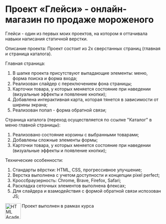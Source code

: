 # Проект «Глейси» - онлайн-магазин по продаже мороженого

Глейси - один из первых моих проектов, на котором я оттачивала навыки написания статичной верстки.

Описание проекта:
Проект состоит из 2х сверстанных страниц (главная и страница каталога).

Главная страница:
1. В шапке проекта присутствуют выпадающие элементы: меню, форма поиска и форма входа;
2. Реализован слайдер с переключением фона страницы;
3. Карточки товара, у которых меняется состояние при наведении (визуальные эффекты и появление кнопки);
4. Добавлена интерактивная карта, которая тянется в зависимости от ширины экрана;
5. Реализован попап - форма обратной связи;

Страница каталога (переход осуществляется по ссылке "Каталог" в меню главной страницы):
1. Реализовано состояние корзины с выбранными товарами;
2. Добавлены сложные элементы формы;
3. Карточки товара, у которых меняется состояние при наведении (визуальные эффекты и появление кнопки);

Технические особенности:
1. Стандарты вёрстки: HTML, CSS, прогрессивное улучшение;
2. Верстка выполнена с учетом доступности и концепции pixel perfect;
3. Кроссбраузерность: Chrome, Brave, Firefox, Safari;
4. Раскладка сеточных элементов выполнена флексах;
5. Для слайдера и взамодействия с формой обратной связи испозован JS;

Проект выполнен в рамках курса <a href="https://htmlacademy.ru/intensive/htmlcss"><img align="left" width="50" height="50" alt="HTML Academy" src="https://up.htmlacademy.ru/static/img/intensive/htmlcss/logo-for-github-2.png"></a>
